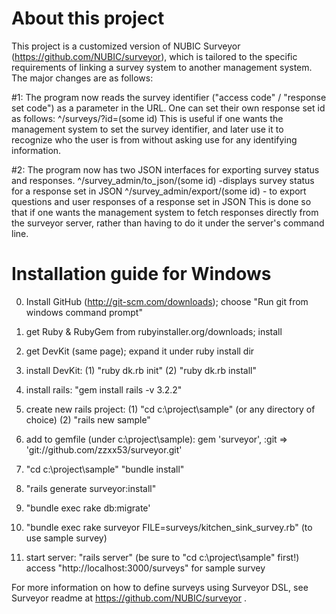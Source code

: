 # About this project
This project is a customized version of NUBIC Surveyor (https://github.com/NUBIC/surveyor), which is tailored to the specific requirements of linking a survey system to another management system. The major changes are as follows: 

#1: The program now reads the survey identifier ("access code" / "response set code") as a parameter in the URL. One can set their own response set id as follows: 
    ^/surveys/?id=(some id)
	This is useful if one wants the management system to set the survey identifier, and later use it to recognize who the user is from without asking use for any identifying information. 

#2: The program now has two JSON interfaces for exporting survey status and responses. 
	^/survey_admin/to_json/(some id)  -displays survey status for a response set in JSON
    ^/survey_admin/export/(some id)  - to export questions and user responses of a response set in JSON
	This is done so that if one wants the management system to fetch responses directly from the surveyor server, rather than having to do it under the server's command line. 
	
	
# Installation guide for Windows
0. Install GitHub (http://git-scm.com/downloads); choose "Run git from windows command prompt"
1. get Ruby & RubyGem from rubyinstaller.org/downloads; install
2. get DevKit (same page); expand it under ruby install dir
3. install DevKit: 
	(1) "ruby dk.rb init"
	(2) "ruby dk.rb install"
4. install rails: "gem install rails -v 3.2.2"
5. create new rails project: 
	(1) "cd c:\project\sample" (or any directory of choice)
	(2) "rails new sample"
6. add to gemfile (under c:\project\sample): 
gem 'surveyor', :git => 'git://github.com/zzxx53/surveyor.git' 

7. "cd c:\project\sample"  "bundle install"
8. "rails generate surveyor:install"
9. "bundle exec rake db:migrate'
10. "bundle exec rake surveyor FILE=surveys/kitchen_sink_survey.rb" (to use sample survey)
11. start server: "rails server" (be sure to "cd c:\project\sample" first!)
access "http://localhost:3000/surveys" for sample survey

For more information on how to define surveys using Surveyor DSL, see Surveyor readme at https://github.com/NUBIC/surveyor . 
